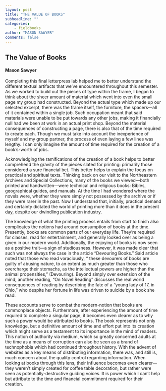 ```yaml
---
layout: post
title: "THE VALUE OF BOOKS"
subheadline: ""
categories:
    - fieldbooks
author: "MASON SAWYER"
comments: false
---
```

## The Value of Books 
#### Mason Sawyer 

Completing this final letterpress lab helped me to better understand the different textual artifacts that we’ve encountered throughout this semester. As we worked to build out the pieces of type within the frame, I began to think about the sheer amount of material which went into even the small page my group had constructed. Beyond the actual type which made up our selected excerpt, there was the frame itself, the furniture, the spacers—all of it contained within a single job. Such occupation meant that said materials were unable to be put towards any other jobs, making it financially null had we been at work in an actual print shop. Beyond the material consequences of constructing a page, there is also that of the time required to create each. Though we must take into account the inexperience of myself and my group partner, the process of even laying a few lines was lengthy. I can only imagine the amount of time required for the creation of a book’s-worth of jobs.  

Acknowledging the ramifications of the creation of a book helps to better comprehend the gravity of the pieces slated for printing: primarily those considered a sure financial bet. This better helps to explain the focus on practical and spiritual texts. Thinking back on our visit to the Northeastern Archives and Special Collections, many of the books we viewed—both printed and handwritten—were technical and religious books: Bibles, geographical guides, and manuals. At the time I had wondered where the novels were, whether they were simply not possessed by the archive or if they were rarer in the past. Now I understand that, initially, practical demand and certainty dictated the world of printing more than it does in the present day, despite our dwindling publication industry. 
	
The knowledge of what the printing process entails from start to finish also complicates the notions had around consumption of books at the time. Presently, books are common parts of our everyday life. They’re required for classes, read for entertainment, and generally looked over as being a given in our modern world. Additionally, the enjoying of books is now seen as a positive trait—a sign of studiousness. However, it was made clear that such was not always the case in the article “Devouring Books.” Said article noted that those who read voraciously, “ these devourers of books are guilty of abusing nature, to an extent as much greater than those who overcharge their stomachs, as the intellectual powers are higher than the animal propensities,” (Devouring). Beyond simply over extension of the mind, another reading, “On Novel Reading” discusses the real world consequences of reading by describing the fate of a  “young lady of 17, in Ohio,” who despite her fortune in life was driven to suicide by a book she read. 
	
These accounts serve to combat the modern-notion that books are commonplace objects. Furthermore, after experiencing the amount of time required to complete a singular page, it becomes even clearer as to why such a power would be attributed to books. The book represents not only knowledge, but a definitive amount of time and effort put into its creation which might serve as a testament to its importance in the mind of readers. This notion of authority via medium, which so greatly concerned adults at the time as a means of corruption can also be seen as a brand of technophobia which had continued throughout history. With the advent of websites as a key means of distributing information, there was, and still is, much concern about the quality control regarding information. When looking at books through this lens, their influence becomes even clearer—they weren’t simply created for coffee table decoration, but rather were seen as potentially-destructive guiding voices. It is power which I can’t help but attribute to the time and financial commitment required for their creation.  
